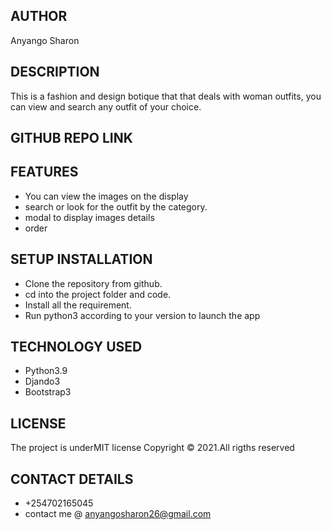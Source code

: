 ## AUTHOR
   Anyango Sharon

## DESCRIPTION
   This is a fashion and design botique that that deals with woman outfits, you can view and search any outfit of your choice.

## GITHUB REPO LINK

## FEATURES
* You can view the images on the display
* search or look for the outfit by the category.
* modal to display images details
* order

## SETUP INSTALLATION
*  Clone the repository from github.
*  cd into the project folder and code.
*  Install all the requirement.
*  Run python3 according to your version to launch the app

## TECHNOLOGY USED
*  Python3.9
*  Djando3
*  Bootstrap3

## LICENSE
   The project is underMIT license Copyright © 2021.All rigths reserved


## CONTACT DETAILS
*  +254702165045
*  contact me @ anyangosharon26@gmail.com